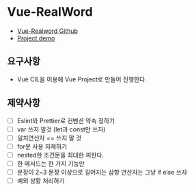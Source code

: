 # Vue-RealWord
- [Vue-Realword Github](https://github.com/gothinkster/vue-realworld-example-app)
- [Project demo](https://vue-vuex-realworld.netlify.app/#/)

## 요구사항
- Vue CIL을 이용해 Vue Project로 만들어 진행한다.


## 제약사항
- [ ] Eslint와 Prettier로 컨벤션 약속 정하기
- [ ] var 쓰지 말것 (let과 const만 쓰자)
- [ ] 일치연산자 == 쓰지 말 것
- [ ] for문 사용 자제하기
- [ ] nested한 조건문을 최대한 피한다.
- [ ] 한 메서드는 한 가지 기능만
- [ ] 문장이 2~3 문장 이상으로 길어지는 삼항 연산자는 그냥 if else 쓰자
- [ ] 예외 상황 처리하기
